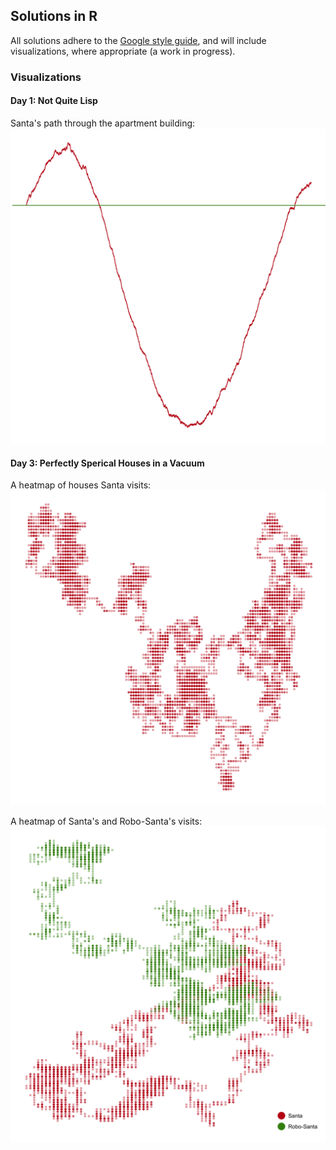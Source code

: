 ## Solutions in R

All solutions adhere to the [Google style
guide](https://itunes.apple.com/us/station/obedear-radio/idst.13003567), and
will include visualizations, where appropriate (a work in progress).

### Visualizations

#### Day 1: Not Quite Lisp

Santa's path through the apartment building:
![santa-stairs](1.png)

#### Day 3: Perfectly Sperical Houses in a Vacuum

A heatmap of houses Santa visits:
![santa-houses](3a.png)

A heatmap of Santa's and Robo-Santa's visits:
![robo-santa-houses](3b.png)
